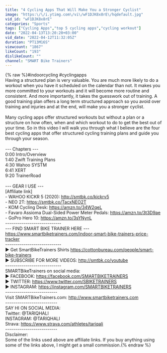 ```yaml
---
title: "4 Cycling Apps That Will Make You a Stronger Cyclist"
image: "https:\/\/i.ytimg.com\/vi\/wF1DJK8x8rE\/hqdefault.jpg"
vid_id: "wF1DJK8x8rE"
categories: "Sports"
tags: ["Cycling Apps","top 5 cycling apps","cycling workout"]
date: "2022-04-13T13:20:20+03:00"
vid_date: "2022-04-12T11:32:05Z"
duration: "PT13M16S"
viewcount: "1867"
likeCount: "193"
dislikeCount: ""
channel: "SMART Bike Trainers"
---
```

{% raw %}#indoorcycling #cyclingapps<br />Having a structured plan is very valuable. You are much more likely to do a workout when you have it scheduled on the calendar than not. It makes you more committed to your workouts and it will become more routine and consistent. And more importantly, it takes the guesswork out of training. A good training plan offers a long term structured approach so you avoid over training and injuries and at the end, will make you a stronger cyclist.<br /><br />Many cycling apps offer structured workouts but without a plan or a structure on how often, when and which workout to do to get the best out of your time. So in this video I will walk you through what I believe are the four best cycling apps that offer structured cycling training plans and guide you through your season.<br /><br />--- Chapters ---<br />0:00 Intro/Overview<br />1:40 Zwift Training Plans<br />4:30 Wahoo SYSTM<br />6:41 XERT<br />9:20 TrainerRoad<br /><br />--- GEAR I USE ---<br />[Affiliate link] <br />- WAHOO KICKR 5 (2020): <a rel="nofollow" target="blank" href="http://smtbk.co/kickrv5">http://smtbk.co/kickrv5</a><br />- NEO 2T: <a rel="nofollow" target="blank" href="https://smtbk.co/TacxNEO2T">https://smtbk.co/TacxNEO2T</a><br />- KOM Cycling Desk: <a rel="nofollow" target="blank" href="https://amzn.to/34W2qeL">https://amzn.to/34W2qeL</a><br />- Favaro Assioma Dual-Sided Power Meter Pedals: <a rel="nofollow" target="blank" href="https://amzn.to/3t3D9ae">https://amzn.to/3t3D9ae</a><br />- GoPro Hero 10: <a rel="nofollow" target="blank" href="https://amzn.to/3sYNynL">https://amzn.to/3sYNynL</a><br />----------------------------<br />---  FIND SMART BIKE TRAINER HERE ---<br /><a rel="nofollow" target="blank" href="https://www.smartbiketrainers.com/indoor-smart-bike-trainers-price-tracker">https://www.smartbiketrainers.com/indoor-smart-bike-trainers-price-tracker</a><br />----------------------------<br />► Get SmartBikeTrainers Shirts <a rel="nofollow" target="blank" href="https://cottonbureau.com/people/smart-bike-trainers">https://cottonbureau.com/people/smart-bike-trainers</a><br />► SUBSCRIBE FOR MORE VIDEOS: <a rel="nofollow" target="blank" href="http://smtbk.co/youtube">http://smtbk.co/youtube</a><br />----------------------------<br />SMARTBikeTrainers on social media:<br />► FACEBOOK: <a rel="nofollow" target="blank" href="https://facebook.com/SMARTBIKETRAINERS">https://facebook.com/SMARTBIKETRAINERS</a><br />► TWITTER: <a rel="nofollow" target="blank" href="https://www.twitter.com/SBIKETRAINERS">https://www.twitter.com/SBIKETRAINERS</a><br />► INSTAGRAM: <a rel="nofollow" target="blank" href="https://instagram.com/SMARTBIKETRAINERS">https://instagram.com/SMARTBIKETRAINERS</a><br />--------------------------<br />Visit SMARTBikeTrainers.com: <a rel="nofollow" target="blank" href="http://www.smartbiketrainers.com">http://www.smartbiketrainers.com</a><br />--------------------------<br />SAY HI  ON SOCIAL MEDIA:<br />Twitter: @TARIQHALI<br />INSTAGRAM: @TARIQHALI<br />Strava: <a rel="nofollow" target="blank" href="https://www.strava.com/athletes/tariqali">https://www.strava.com/athletes/tariqali</a><br />--------------------------<br />Disclaimer:<br />Some of the links used above are affiliate links. If you buy anything using some of the links above, I might get a small commission.{% endraw %}
